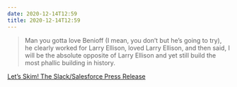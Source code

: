 ```yaml
---
date: 2020-12-14T12:59
title: 2020-12-14T12:59
---
```


> Man you gotta love Benioff (I mean, you don’t but he’s going to try), he clearly worked for Larry Ellison, loved Larry Ellison, and then said, I will be the absolute opposite of Larry Ellison and yet still build the most phallic building in history.

[Let’s Skim! The Slack/Salesforce Press Release ](https://ftrain.medium.com/lets-skim-the-slack-salesforce-press-release-22e941ddc1e0)
